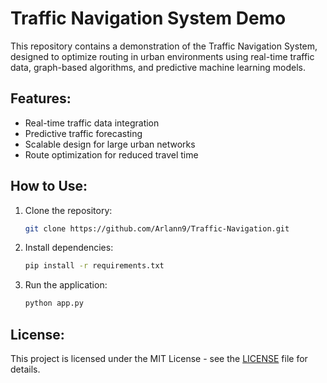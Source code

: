 # Traffic Navigation System Demo

This repository contains a demonstration of the Traffic Navigation System, designed to optimize routing in urban environments using real-time traffic data, graph-based algorithms, and predictive machine learning models.

## Features:
- Real-time traffic data integration
- Predictive traffic forecasting
- Scalable design for large urban networks
- Route optimization for reduced travel time

## How to Use:

1. Clone the repository:
    ```bash
    git clone https://github.com/Arlann9/Traffic-Navigation.git
    ```

2. Install dependencies:
    ```bash
    pip install -r requirements.txt
    ```

3. Run the application:
    ```bash
    python app.py
    ```


## License:

This project is licensed under the MIT License - see the [LICENSE](LICENSE) file for details.
